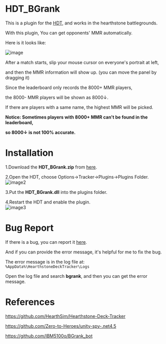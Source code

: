 # HDT_BGrank  

This is a plugin for the [HDT](https://github.com/HearthSim/Hearthstone-Deck-Tracker), and works in the hearthstone battlegrounds.  

With this plugin, You can get opponents' MMR automatically.  

Here is it looks like:  

![image](https://hackmd.io/_uploads/BJBafBg06.jpg)  

After a match starts, slip your mouse cursor on everyone's portrait at left,  

and then the MMR information will show up. (you can move the panel by dragging it)  

Since the leaderboard only records the 8000+ MMR players,  

the 8000- MMR players will be shown as 8000↓.  

If there are players with a same name, the highest MMR will be picked.  

**Notice: Sometimes players with 8000+ MMR can't be found in the leaderboard,**  

**so 8000↓ is not 100% accurate.**  

# Installation  

1.Download the **HDT_BGrank.zip** from [here](https://github.com/IBM5100o/HDT_BGrank/releases).  

2.Open the HDT, choose Options->Tracker->Plugins->Plugins Folder.  
![image2](https://hackmd.io/_uploads/ByidUre0a.jpg)  

3.Put the **HDT_BGrank.dll** into the plugins folder.  

4.Restart the HDT and enable the plugin.  
![image3](https://hackmd.io/_uploads/SkrWwrx0p.jpg)  

# Bug Report  

If there is a bug, you can report it [here](https://github.com/IBM5100o/HDT_BGrank/issues).  

And if you can provide the error message, it's helpful for me to fix the bug.  

The error message is in the log file at: `%AppData%\HearthstoneDeckTracker\Logs`  

Open the log file and search **bgrank**, and then you can get the error message.  

# References  

https://github.com/HearthSim/Hearthstone-Deck-Tracker  

https://github.com/Zero-to-Heroes/unity-spy-.net4.5  

https://github.com/IBM5100o/BGrank_bot  
